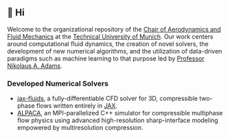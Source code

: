 ## 👋 Hi

Welcome to the organizational repository of the [Chair of Aerodynamics and Fluid Mechanics](https://www.epc.ed.tum.de/en/aer/home/) at the [Technical University of Munich](https://www.tum.de/en/). Our work centers around computational fluid dynamics, the creation of novel solvers, the development of new numerical algorithms, and the utilization of data-driven paradigms such as machine learning to that purpose led by [Professor Nikolaus A. Adams](https://www.epc.ed.tum.de/en/aer/members/cv/prof-adams/).

### Developed Numerical Solvers

* [jax-fluids](https://github.com/tumaer/jaxfluids), a fully-differentiable CFD solver for 3D, compressible two-phase flows written entirely in [JAX](https://github.com/google/jax).
* [ALPACA](https://github.com/tumaer/ALPACA), an MPI-parallelized C++ simulator for compressible multiphase flow physics using advanced high-resolution sharp-interface modeling empowered by multiresolution compression.
